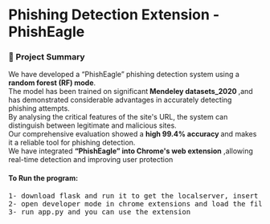<h1>Phishing Detection Extension -PhishEagle</h1>
<h3>🚀 Project Summary</h3>
<p>We have developed a “PhishEagle” phishing detection system using a 
<strong>random forest (RF) mode</strong>.<br> 
The model has been trained on significant<strong> Mendeley 
datasets_2020 </strong>,and has demonstrated considerable advantages in accurately detecting 
phishing attempts.<br>
By analysing the critical features of the site's URL, the system can 
distinguish between legitimate and malicious sites.<br>
Our comprehensive evaluation showed 
a <strong>high 99.4% accuracy </strong>and makes it a reliable tool for phishing detection.
<br>We have integrated <strong>“PhishEagle” into Chrome's web extension</strong> ,allowing real-time detection and 
improving user protection</p>

<h4>To Run the program:</h4>
<pre>
1- download flask and run it to get the localserver, insert the localserver into popup.js file in line 14
2- open developer mode in chrome extensions and load the files 
3- run app.py and you can use the extension
</pre>
